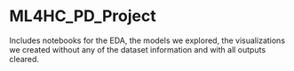 # ML4HC_PD_Project

Includes notebooks for the EDA, the models we explored, the visualizations we created without any of the 
dataset information and with all outputs cleared.
